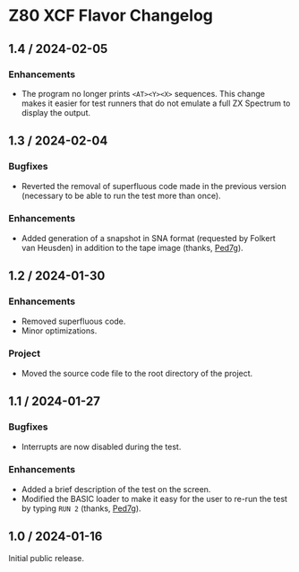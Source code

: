 # Z80 XCF Flavor Changelog

## 1.4 / 2024-02-05

### Enhancements

* The program no longer prints `<AT><Y><X>` sequences. This change makes it easier for test runners that do not emulate a full ZX Spectrum to display the output.

## 1.3 / 2024-02-04

### Bugfixes

* Reverted the removal of superfluous code made in the previous version (necessary to be able to run the test more than once).

### Enhancements

* Added generation of a snapshot in SNA format (requested by Folkert van Heusden) in addition to the tape image (thanks, [Ped7g](https://github.com/ped7g)).

## 1.2 / 2024-01-30

### Enhancements

* Removed superfluous code.
* Minor optimizations.

### Project

* Moved the source code file to the root directory of the project.

## 1.1 / 2024-01-27

### Bugfixes

* Interrupts are now disabled during the test.

### Enhancements

* Added a brief description of the test on the screen.
* Modified the BASIC loader to make it easy for the user to re-run the test by typing `RUN 2` (thanks, [Ped7g](https://github.com/ped7g)).

## 1.0 / 2024-01-16

Initial public release.
